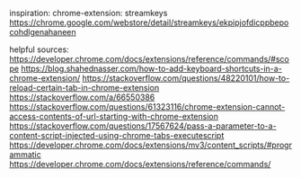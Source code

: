 inspiration:
chrome-extension: streamkeys
https://chrome.google.com/webstore/detail/streamkeys/ekpipjofdicppbepocohdlgenahaneen


helpful sources:
https://developer.chrome.com/docs/extensions/reference/commands/#scope
https://blog.shahednasser.com/how-to-add-keyboard-shortcuts-in-a-chrome-extension/
https://stackoverflow.com/questions/48220101/how-to-reload-certain-tab-in-chrome-extension
https://stackoverflow.com/a/66550386
https://stackoverflow.com/questions/61323116/chrome-extension-cannot-access-contents-of-url-starting-with-chrome-extension
https://stackoverflow.com/questions/17567624/pass-a-parameter-to-a-content-script-injected-using-chrome-tabs-executescript
https://developer.chrome.com/docs/extensions/mv3/content_scripts/#programmatic
https://developer.chrome.com/docs/extensions/reference/commands/
